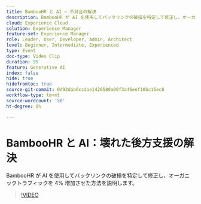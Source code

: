 ```yaml
---
title: BambooHR と AI – 不具合の解決
description: BambooHR が AI を使用してバックリンクの破損を特定して修正し、オーガニックトラフィックを 4% 増加させた方法を説明します。
cloud: Experience Cloud
solution: Experience Manager
feature-set: Experience Manager
role: Leader, User, Developer, Admin, Architect
level: Beginner, Intermediate, Experienced
type: Event
doc-type: Video Clip
duration: 95
feature: Generative AI
index: false
hide: true
hidefromtoc: true
source-git-commit: 0d93dab6ccdae1420589a00f3a46eef10bc16ec8
workflow-type: tm+mt
source-wordcount: '50'
ht-degree: 0%

---
```



# BambooHR と AI：壊れた後方支援の解決

BambooHR が AI を使用してバックリンクの破損を特定して修正し、オーガニックトラフィックを 4% 増加させた方法を説明します。

>[!VIDEO](https://video.tv.adobe.com/v/3459238/?learn=on&enablevpops)
